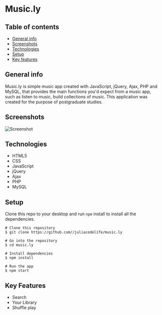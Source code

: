 # Music.ly
 
## Table of contents
* [General info](#general-info)
* [Screenshots](#screenshots)
* [Technologies](#technologies)
* [Setup](#setup)
* [Key features](#key-features)

## General info
Music.ly is simple music app created with JavaScript, jQuery, Ajax, PHP and MySQL, that provides the main functions you'd expect from a music app, such as listen to music, build collections of music.
This application was created for the purpose of postgraduate studies.

## Screenshots
![Screenshot](./img/screenshot.png)

## Technologies
* HTML5
* CSS
* JavaScript 
* jQuery
* Ajax
* PHP
* MySQL

## Setup
Clone this repo to your desktop and run `npm` install to install all the dependencies.

```
# Clone this repository
$ git clone https://github.com//juliacodelife/music.ly

# Go into the repository
$ cd music.ly

# Install dependencies
$ npm install

# Run the app
$ npm start
```

## Key Features
* Search
* Your Library
* Shuffle play
